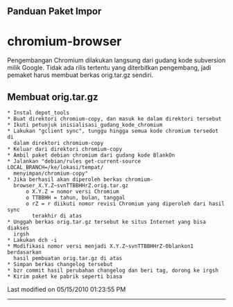 ## Panduan Paket Impor
# chromium-browser
Pengembangan Chromium dilakukan langsung dari gudang kode subversion milik
Google. Tidak ada rilis tertentu yang diterbitkan pengembang, jadi pemaket
harus membuat berkas orig.tar.gz sendiri.
## Membuat orig.tar.gz
    * Instal depot_tools
    * Buat direktori chromium-copy, dan masuk ke dalam direktori tersebut
    * Ikuti petunjuk ​inisialisasi_gudang_kode_chromium
    * Lakukan "gclient sync", tunggu hingga semua kode chromium tersedot di
      dalam direktori chromium-copy
    * Keluar dari direktori chromium-copy
    * Ambil paket debian chromium dari gudang kode BlankOn
    * Jalankan "debian/rules get-current-source LOCAL_BRANCH=/ke/lokasi/tempat/
      menyimpan/chromium-copy"
    * Jika berhasil akan diperoleh berkas chromium-
      browser_X.Y.Z~svnTTBBHHrZ.orig.tar.gz
          o X.Y.Z = nomor versi Chromium
          o TTBBHH = tahun, bulan, tanggal
          o rZ = r diikuti nomor revisi Chromium yang diperoleh dari hasil sync
            terakhir di atas
    * Unggah berkas orig.tar.gz tersebut ke situs Internet yang bisa diakses
      irgsh
    * Lakukan dch -i
    * Modifikasi nomor versi menjadi X.Y.Z~svnTTBBHHrZ-0blankon1 berdasarkan
      hasil pembuatan orig.tar.gz di atas
    * Simpan berkas changelog tersebut
    * bzr commit hasil perubahan changelog dan beri tag, dorong ke irgsh
    * Kirim paket ke pabrik seperti biasa
Last modified on 05/15/2010 01:23:55 PM

 
---
 
